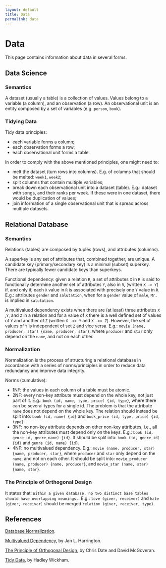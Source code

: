 ```yaml
---
layout: default
title: Data
permalink: data
---
```


# Data

This page contains information about data in several forms.

## Data Science

### Semantics

A dataset (usually a table) is a collection of values. Values belong to a variable (a column), and an observation (a row). An observational unit is an entity composed by a set of variables (e.g: `person`, `book`).

### Tidying Data

Tidy data principles:

- each variable forms a column;
- each observation forms a row;
- each observational unit forms a table.

In order to comply with the above mentioned principles, one might need to:

- melt the dataset (turn rows into columns). E.g. of columns that should be melted: `week1`, `week2`;
- split columns that contain multiple variables;
- break down each observational unit into a dataset (table). E.g.: dataset with songs, and their ranks per week. If these were in one dataset, there would be duplication of values;
- join information of a single observational unit that is spread across multiple datasets.

## Relational Database

### Semantics

Relations (tables) are composed by tuples (rows), and attributes (columns).

A superkey is any set of attributes that, combined together, are unique. A candidate key (primary/secondary key) is a minimal (subset) superkey. There are typically fewer candidate keys than superkeys.

Functional dependency: given a relation `R`, a set of attributes `X` in `R` is said to functionally determine another set of attributes `Y`, also in `R`, (written `X -> Y`) if, and only if, each `X` value in `R` is associated with precisely one `Y` value in `R`. E.g.: attributes `gender` and `salutation`, when for a `gender` value of `male`, `Mr.` is implied in `salutation`.

A multivalued dependency exists when there are (at least) three attributes `X` ,`Y`, and `Z` in a relation and for a value of `X` there is a well defined set of values of `Y` and another of `Z` (written `X ->> Y` and `X ->> Z`). However, the set of values of `Y` is independent of set `Z` and vice versa. E.g.: `movie (name, producer, star) {name, producer, star}`, where `producer` and `star` only depend on the `name`, and not on each other.

### Normalization

Normalization is the process of structuring a relational database in accordance with a series of norms/principles in order to reduce data redundancy and improve data integrity.

Norms (cumulative):

- 1NF: the values in each column of a table must be atomic.
- 2NF: every non-key attribute must depend on the whole key, not just part of it. E.g.: `book (id, name, type, price) {id, type}`, where there can be several types for a single id. The problem is that the attribute `name` does not depend on the whole key. The relation should instead be split into: `book (id, name) {id}` and `book_price (id, type, price) {id, type}`.
- 3NF: no non-key attribute depends on other non-key attributes, i.e., all the non-key attributes must depend only on the keys. E.g.: `book (id, genre_id, genre_name) {id}`. It should be split into: `book (id, genre_id) {id}` and `genre (id, name) {id}`.
- 4NF: no multivalued dependency. E.g.: `movie (name, producer, star) {name, producer, star}`, where `producer` and `star` only depend on the `name`, and not on each other. It should be split into: `movie_producer (name, producer) {name, producer}`, and `movie_star (name, star) {name, star}`.

### The Principle of Orthogonal Design

It states that: `Within a given database, no two distinct base tables should have overlapping meanings.`. E.g.: `love (giver, receiver)` and `hate (giver, receiver)` should be merged `relation (giver, receiver, type)`.

## References

[Database Normalization](https://en.wikipedia.org/wiki/Database_normalization#Normal_forms).

[Multivalued Dependency](https://www.sciencedirect.com/topics/computer-science/multivalued-dependency), by Jan L. Harrington.

[The Principle of Orthogonal Design](https://web.archive.org/web/20100224075429/http://www.dbdebunk.com/page/page/622331.htm), by Chris Date and David McGoveran.

[Tidy Data](https://vita.had.co.nz/papers/tidy-data.pdf), by Hadley Wickham.
